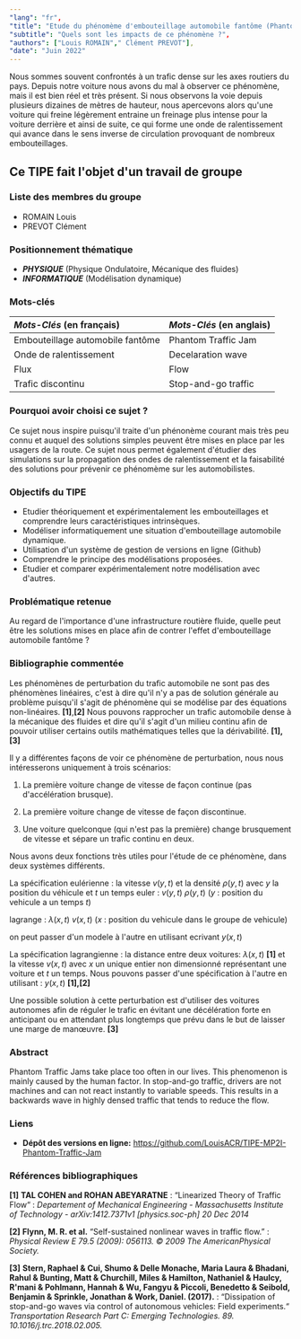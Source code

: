 ```yaml
---
"lang": "fr",
"title": "Etude du phénomème d'embouteillage automobile fantôme (Phantom Traffic Jam)",
"subtitle": "Quels sont les impacts de ce phénomène ?",
"authors": ["Louis ROMAIN"," Clément PREVOT"],
"date": "Juin 2022"
---
```


Nous sommes souvent confrontés à un trafic dense sur les axes routiers du pays. Depuis notre voiture nous avons du mal à observer ce phénomène, mais il est bien réel et très présent.
Si nous observons la voie depuis plusieurs dizaines de mètres de hauteur, nous apercevons alors qu'une voiture qui freine légèrement entraine un freinage plus intense pour la voiture derrière et ainsi de suite, ce qui forme une onde de ralentissement qui avance dans le sens inverse de circulation provoquant de nombreux embouteillages.

## Ce TIPE fait l'objet d'un travail de groupe

### Liste des membres du groupe

* ROMAIN Louis
* PREVOT Clément

### Positionnement thématique

* ***PHYSIQUE*** (Physique Ondulatoire, Mécanique des fluides)
* ***INFORMATIQUE*** (Modélisation dynamique)

### Mots-clés

| ***Mots-Clés*** (en français)  | ***Mots-Clés*** (en anglais) |
| :--------------- |:--------------- |
| Embouteillage automobile fantôme | Phantom Traffic Jam |
| Onde de ralentissement | Decelaration wave |
| Flux | Flow |
| Trafic discontinu | Stop-and-go traffic |

### Pourquoi avoir choisi ce sujet ?

Ce sujet nous inspire puisqu'il traite d'un phénonème courant mais très peu connu et auquel des solutions simples peuvent être mises en place par les usagers de la route. Ce sujet nous permet également d'étudier des simulations sur la propagation des ondes de ralentissement et la faisabilité des solutions pour prévenir ce phénomème sur les automobilistes.

### Objectifs du TIPE

* Etudier théoriquement et expérimentalement les embouteillages et comprendre leurs caractéristiques intrinsèques.
* Modéliser informatiquement une situation d'embouteillage automobile dynamique.
* Utilisation d'un système de gestion de versions en ligne (Github)
* Comprendre le principe des modélisations proposées.
* Etudier et comparer expérimentalement notre modélisation avec d'autres.

### Problématique retenue

Au regard de l'importance d'une infrastructure routière fluide, quelle peut être les solutions mises en place afin de contrer l'effet d'embouteillage automobile fantôme ?

### Bibliographie commentée

Les phénomènes de perturbation du trafic automobile ne sont pas des phénomènes linéaires, c'est à dire qu'il n'y a pas de solution générale au problème puisqu'il s'agit de phénomène qui se modélise par des équations non-linéaires. **[1]**,**[2]**
Nous pouvons rapprocher un trafic automobile dense à la mécanique des fluides et dire qu'il s'agit d'un milieu continu afin de pouvoir utiliser certains outils mathématiques telles que la dérivabilité. **[1],[3]**

Il y a différentes façons de voir ce phénomène de perturbation, nous nous intéresserons uniquement à trois scénarios:

1. La première voiture change de vitesse de façon continue (pas d'accélération brusque).

2. La première voiture change de vitesse de façon discontinue.

3. Une voiture quelconque (qui n'est pas la première) change brusquement de vitesse et sépare un trafic continu en deux.

Nous avons deux fonctions très utiles pour l'étude de ce phénomène, dans deux systèmes différents.

La spécification eulérienne : la vitesse $v(y,t)$ et la densité $\rho(y,t)$ avec $y$ la position du véhicule et $t$ un temps
euler : $v(y,t)$ $\rho(y,t)$ ($y$ : position du vehicule a un temps $t$)

lagrange : $\lambda(x,t)$ $v(x,t)$ ($x$ : position du vehicule dans le groupe de vehicule)

on peut passer d'un modele à l'autre en utilisant ecrivant $y(x,t)$

La spécification lagrangienne : la distance entre deux voitures: $\lambda(x,t)$ **[1]** et la vitesse $v(x,t)$ avec $x$ un unique entier non dimensionné représentant une voiture et $t$ un temps. Nous pouvons passer d'une spécification à l'autre en utilisant : $y(x,t)$ **[1],[2]**

Une possible solution à cette perturbation est d'utiliser des voitures autonomes afin de réguler le trafic en évitant une décélération forte en anticipant ou en attendant plus longtemps que prévu dans le but de laisser une marge de manœuvre. **[3]**

### Abstract

Phantom Traffic Jams take place too often in our lives. This phenomenon is mainly caused by the human factor. In stop-and-go traffic, drivers are not machines and can not react instantly to variable speeds. This results in a backwards wave in highly densed traffic that tends to reduce the flow.

### Liens

* **Dépôt des versions en ligne:** https://github.com/LouisACR/TIPE-MP2I-Phantom-Traffic-Jam

### Références bibliographiques

**[1]** **TAL COHEN and ROHAN ABEYARATNE** : “Linearized Theory of Traffic Flow“ : *Departement of Mechanical Engineering - Massachusetts Institute of Technology - arXiv:1412.7371v1 [physics.soc-ph] 20 Dec 2014*

**[2]** **Flynn, M. R. et al.** “Self-sustained nonlinear waves in traffic flow.” : *Physical Review E 79.5 (2009): 056113. © 2009 The AmericanPhysical Society.*

**[3]** **Stern, Raphael & Cui, Shumo & Delle Monache, Maria Laura & Bhadani, Rahul & Bunting, Matt & Churchill, Miles & Hamilton, Nathaniel & Haulcy, R'mani & Pohlmann, Hannah & Wu, Fangyu & Piccoli, Benedetto & Seibold, Benjamin & Sprinkle, Jonathan & Work, Daniel. (2017).** : “Dissipation of stop-and-go waves via control of autonomous vehicles: Field experiments.“ *Transportation Research Part C: Emerging Technologies. 89. 10.1016/j.trc.2018.02.005.*
